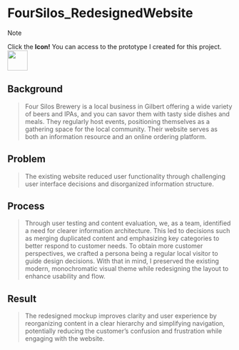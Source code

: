 # FourSilos_RedesignedWebsite

  >[!NOTE]
  > Click the <strong>Icon!</strong> You can access to the prototype I created for this project. &nbsp;&nbsp;&nbsp; <a href="https://www.figma.com/proto/8rrByrwtD0JdkdIihfa4YS/Untitled?t=mApBAI0HlHLExGVU-1&scaling=scale-down&content-scaling=fixed&page-id=0%3A1&node-id=4-2&starting-point-node-id=4%3A2"><img src="https://skillicons.dev/icons?i=figma" height="45px"/></a>

## Background
> Four Silos Brewery is a local business in Gilbert offering a wide variety of beers and IPAs, and you can savor them with tasty side dishes and meals.
> They regularly host events, positioning themselves as a gathering space for the local community.
> Their website serves as both an information resource and an online ordering platform.


## Problem
> The existing website reduced user functionality through challenging user interface decisions and disorganized information structure.


## Process
> Through user testing and content evaluation, we, as a team, identified a need for clearer information architecture.
> This led to decisions such as merging duplicated content and emphasizing key categories to better respond to customer needs.
> To obtain more customer perspectives, we crafted a persona being a regular local visitor to guide design decisions.
> With that in mind, I preserved the existing modern, monochromatic visual theme while redesigning the layout to enhance usability and flow.


## Result
> The redesigned mockup improves clarity and user experience by reorganizing content in a clear hierarchy and simplifying navigation,
> potentially reducing the customer’s confusion and frustration while engaging with the website.
